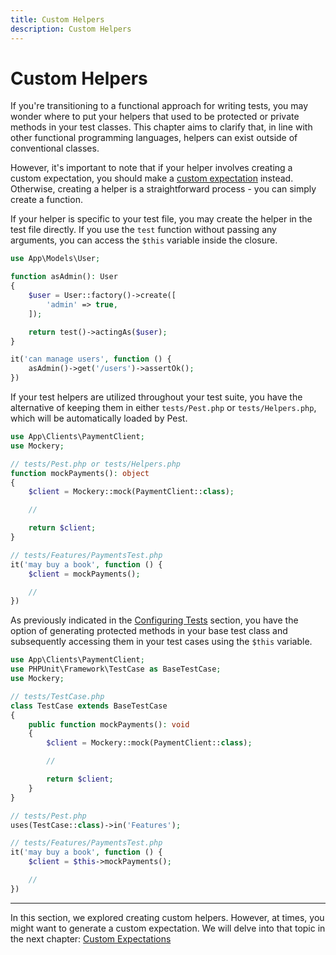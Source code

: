 ```yaml
---
title: Custom Helpers
description: Custom Helpers
---
```


# Custom Helpers

If you're transitioning to a functional approach for writing tests, you may wonder where to put your helpers that used to be protected or private methods in your test classes. This chapter aims to clarify that, in line with other functional programming languages, helpers can exist outside of conventional classes.

However, it's important to note that if your helper involves creating a custom expectation, you should make a [custom expectation](/docs/custom-expectation) instead. Otherwise, creating a helper is a straightforward process - you can simply create a function.

If your helper is specific to your test file, you may create the helper in the test file directly. If you use the `test` function without passing any arguments, you can access the `$this` variable inside the closure.

```php
use App\Models\User;

function asAdmin(): User
{
    $user = User::factory()->create([
        'admin' => true,
    ]);

    return test()->actingAs($user);
}

it('can manage users', function () {
    asAdmin()->get('/users')->assertOk();
})
```

If your test helpers are utilized throughout your test suite, you have the alternative of keeping them in either `tests/Pest.php` or `tests/Helpers.php`, which will be automatically loaded by Pest.

```php
use App\Clients\PaymentClient;
use Mockery;

// tests/Pest.php or tests/Helpers.php
function mockPayments(): object
{
    $client = Mockery::mock(PaymentClient::class);

    //

    return $client;
}

// tests/Features/PaymentsTest.php
it('may buy a book', function () {
    $client = mockPayments();

    //
})
```

As previously indicated in the [Configuring Tests](/docs/configuring-tests) section, you have the option of generating protected methods in your base test class and subsequently accessing them in your test cases using the `$this` variable.

```php
use App\Clients\PaymentClient;
use PHPUnit\Framework\TestCase as BaseTestCase;
use Mockery;

// tests/TestCase.php
class TestCase extends BaseTestCase
{
    public function mockPayments(): void
    {
        $client = Mockery::mock(PaymentClient::class);

        //

        return $client;
    }
}

// tests/Pest.php
uses(TestCase::class)->in('Features');

// tests/Features/PaymentsTest.php
it('may buy a book', function () {
    $client = $this->mockPayments();

    //
})
```

---

In this section, we explored creating custom helpers. However, at times, you might want to generate a custom expectation. We will delve into that topic in the next chapter: [Custom Expectations](/docs/custom-expectations)